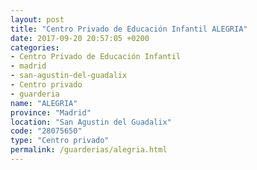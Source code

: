 ```yaml
---
layout: post
title: "Centro Privado de Educación Infantil ALEGRIA"
date: 2017-09-20 20:57:05 +0200
categories:
- Centro Privado de Educación Infantil
- madrid
- san-agustin-del-guadalix
- Centro privado
- guarderia
name: "ALEGRIA"
province: "Madrid"
location: "San Agustin del Guadalix"
code: "28075650"
type: "Centro privado"
permalink: /guarderias/alegria.html
---
```

